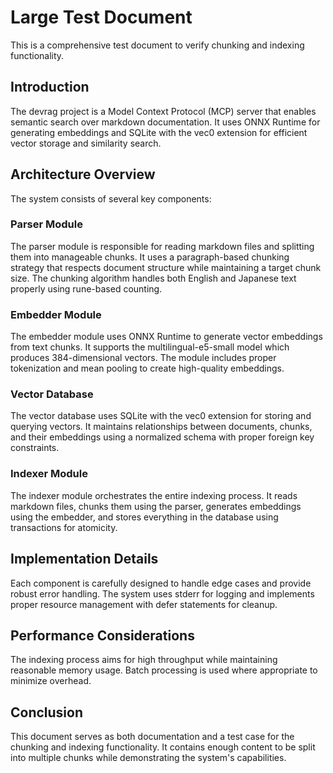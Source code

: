 # Large Test Document

This is a comprehensive test document to verify chunking and indexing functionality.

## Introduction

The devrag project is a Model Context Protocol (MCP) server that enables semantic search over markdown documentation. It uses ONNX Runtime for generating embeddings and SQLite with the vec0 extension for efficient vector storage and similarity search.

## Architecture Overview

The system consists of several key components:

### Parser Module

The parser module is responsible for reading markdown files and splitting them into manageable chunks. It uses a paragraph-based chunking strategy that respects document structure while maintaining a target chunk size. The chunking algorithm handles both English and Japanese text properly using rune-based counting.

### Embedder Module

The embedder module uses ONNX Runtime to generate vector embeddings from text chunks. It supports the multilingual-e5-small model which produces 384-dimensional vectors. The module includes proper tokenization and mean pooling to create high-quality embeddings.

### Vector Database

The vector database uses SQLite with the vec0 extension for storing and querying vectors. It maintains relationships between documents, chunks, and their embeddings using a normalized schema with proper foreign key constraints.

### Indexer Module

The indexer module orchestrates the entire indexing process. It reads markdown files, chunks them using the parser, generates embeddings using the embedder, and stores everything in the database using transactions for atomicity.

## Implementation Details

Each component is carefully designed to handle edge cases and provide robust error handling. The system uses stderr for logging and implements proper resource management with defer statements for cleanup.

## Performance Considerations

The indexing process aims for high throughput while maintaining reasonable memory usage. Batch processing is used where appropriate to minimize overhead.

## Conclusion

This document serves as both documentation and a test case for the chunking and indexing functionality. It contains enough content to be split into multiple chunks while demonstrating the system's capabilities.
